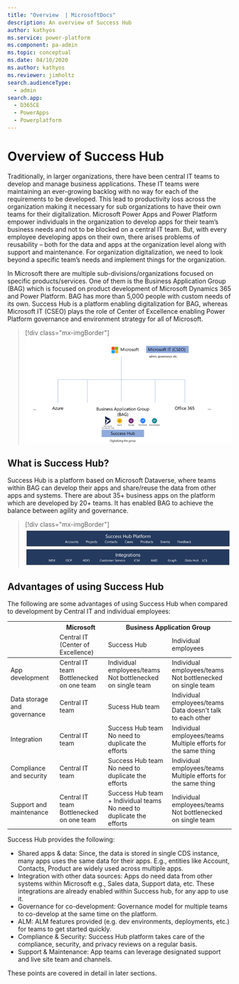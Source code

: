 ```yaml
---
title: "Overview  | MicrosoftDocs"
description: An overview of Success Hub
author: kathyos
ms.service: power-platform
ms.component: pa-admin
ms.topic: conceptual
ms.date: 04/10/2020
ms.author: kathyos
ms.reviewer: jimholtz
search.audienceType: 
  - admin
search.app: 
  - D365CE
  - PowerApps
  - Powerplatform
---
```

# Overview of Success Hub

Traditionally, in larger organizations, there have been central IT teams to develop and manage business applications. These IT teams were maintaining an ever-growing backlog with no way for each of the requirements to be developed. This lead to productivity loss across the organization making it necessary for sub organizations to have their own teams for their digitalization. Microsoft Power Apps and Power Platform empower individuals in the organization to develop apps for their team’s business needs and not to be blocked on a central IT team. But, with every employee developing apps on their own, there arises problems of reusability – both for the data and apps at the organization level along with support and maintenance. For organization digitalization, we need to look beyond a specific team’s needs and implement things for the organization.

In Microsoft there are multiple sub-divisions/organizations focused on specific products/services. One of them is the Business Application Group (BAG) which is focused on product development of Microsoft Dynamics 365 and Power Platform. BAG has more than 5,000 people with custom needs of its own. Success Hub is a platform enabling digitalization for BAG, whereas Microsoft IT (CSEO) plays the role of Center of Excellence enabling Power Platform governance and environment strategy for all of Microsoft. 

> [!div class="mx-imgBorder"] 
> ![Success Hub at Microsoft](media/successhub-org-chart.png "Success Hub at Microsoft")

## What is Success Hub?

Success Hub is a platform based on Microsoft Dataverse, where teams within BAG can develop their apps and share/reuse the data from other apps and systems. There are about 35+ business apps on the platform which are developed by 20+ teams. It has enabled BAG to achieve the balance between agility and governance.

> [!div class="mx-imgBorder"] 
> ![Success Hub integrations](media/successhub-integrations.png "Success Hub integrations")

## Advantages of using Success Hub

The following are some advantages of using Success Hub when compared to development by Central IT and individual employees:

<table>
<thead>
  <tr>
    <th rowspan="2"></th>
    <th>Microsoft</th>
    <th colspan="2">Business Application Group</th>
  </tr>
  <tr>
    <td>Central IT <br>(Center of Excellence)</td>
    <td>Success Hub</td>
    <td>Individual employees</td>
  </tr>
</thead>
<tbody>
  <tr>
    <td>App development</td>
    <td>Central IT team<br>Bottlenecked on one team</td>
    <td>Individual employees/teams<br>Not bottlenecked on single team</td>
    <td>Individual employees/teams<br>Not bottlenecked on single team</td>
  </tr>
  <tr>
    <td>Data storage and governance</td>
    <td>Central IT team</td>
    <td>Sucess Hub team</td>
    <td>Individual employees/teams<br>Data doesn't talk to each other</td>
  </tr>
  <tr>
    <td>Integration</td>
    <td>Central IT team</td>
    <td>Success Hub team<br>No need to duplicate the efforts</td>
    <td>Individual employees/teams<br>Multiple efforts for the same thing</td>
  </tr>
  <tr>
    <td>Compliance and security</td>
    <td>Central IT team</td>
    <td>Success Hub team<br>No need to duplicate the efforts</td>
    <td>Individual employees/teams<br>Multiple efforts for the same thing</td>
  </tr>
  <tr>
    <td>Support and maintenance</td>
    <td>Central IT team<br>Bottlenecked on one team</td>
    <td>Success Hub team + Individual teams<br>No need to duplicate the efforts</td>
    <td>Individual employees/teams<br>Not bottlenecked on single team</td>
  </tr>
</tbody>
</table>


Success Hub provides the following:

- Shared apps & data: Since, the data is stored in single CDS instance, many apps uses the same data for their apps. E.g., entities like Account, Contacts, Product are widely used across multiple apps. 
- Integration with other data sources: Apps do need data from other systems within Microsoft e.g., Sales data, Support data, etc. These integrations are already enabled within Success hub, for any app to use it.
- Governance for co-development: Governance model for multiple teams to co-develop at the same time on the platform.
- ALM: ALM features provided (e.g. dev environments, deployments, etc.) for teams to get started quickly.
- Compliance & Security: Success Hub platform takes care of the compliance, security, and privacy reviews on a regular basis.
- Support & Maintenance: App teams can leverage designated support and live site team and channels.

These points are covered in detail in later sections.

